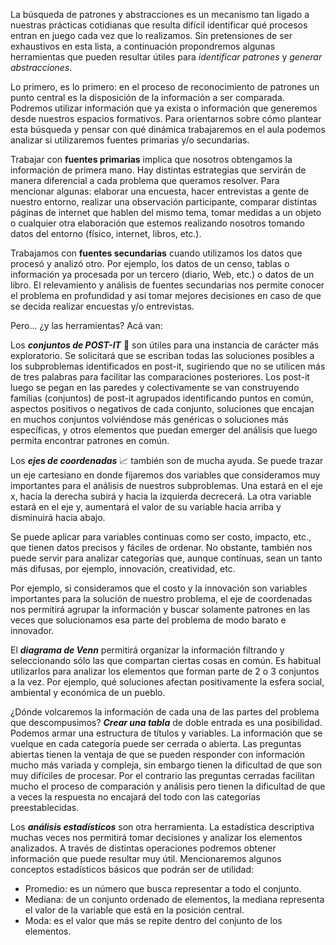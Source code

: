 La búsqueda de patrones y abstracciones es un mecanismo tan ligado a nuestras prácticas cotidianas que resulta difícil identificar qué procesos entran en juego cada vez que lo realizamos. Sin pretensiones de ser exhaustivos en esta lista, a continuación propondremos algunas herramientas que pueden resultar útiles para _identificar patrones_ y _generar abstracciones_.

Lo primero, es lo primero: en el proceso de reconocimiento de patrones un punto central es la disposición de la información a ser comparada. Podremos utilizar información que ya exista o información que generemos desde nuestros espacios formativos. Para orientarnos sobre cómo plantear esta búsqueda y pensar con qué dinámica trabajaremos en el aula podemos analizar si utilizaremos fuentes primarias y/o secundarias.

Trabajar con **fuentes primarias** implica que nosotros obtengamos la información de primera mano. Hay distintas estrategias que servirán de manera diferencial a cada problema que queramos resolver. Para mencionar algunas: elaborar una encuesta, hacer entrevistas a gente de nuestro entorno, realizar una observación participante, comparar distintas páginas de internet que hablen del mismo tema, tomar medidas a un objeto o cualquier otra elaboración que estemos realizando nosotros tomando datos del entorno (físico, internet, libros, etc.).

Trabajamos con **fuentes secundarias** cuando utilizamos los datos que procesó y analizó otro. Por ejemplo, los datos de un censo, tablas o información ya procesada por un tercero (diario, Web, etc.) o datos de un libro. El relevamiento y análisis de fuentes secundarias nos permite conocer el problema en profundidad y así tomar mejores decisiones en caso de que se decida realizar encuestas y/o entrevistas. 

Pero... ¿y las herramientas? Acá van:

Los **_conjuntos de POST-IT_** :bookmark_tabs: son útiles para una instancia de carácter más exploratorio. Se solicitará que se escriban todas las soluciones posibles a los subproblemas identificados en post-it, sugiriendo que no se utilicen más de tres palabras para facilitar las comparaciones posteriores. Los post-it luego se pegan en las paredes y colectivamente se van construyendo familias (conjuntos) de post-it agrupados identificando puntos en común, aspectos positivos o negativos de cada conjunto, soluciones que encajan en muchos conjuntos volviéndose más genéricas o soluciones más específicas, y otros elementos que puedan emerger del análisis que luego permita encontrar patrones en común.
 
Los **_ejes de coordenadas_** :chart_with_upwards_trend: también son de mucha ayuda. Se puede trazar un eje cartesiano en donde fijaremos dos variables que consideramos muy importantes para el análisis de nuestros subproblemas. Una estará en el eje x, hacia la derecha subirá y hacia la izquierda decrecerá. La otra variable estará en el eje y, aumentará el valor de su variable hacia arriba y disminuirá hacia abajo. 

Se puede aplicar para variables continuas como ser costo, impacto, etc., que tienen datos precisos y fáciles de ordenar. No obstante, también nos puede servir para analizar categorías que, aunque contínuas, sean un tanto más difusas, por ejemplo, innovación, creatividad, etc. 

Por ejemplo, si consideramos que el costo y la innovación son variables importantes para la solución de nuestro problema, el eje de coordenadas nos permitirá agrupar la información y buscar solamente patrones en las veces que solucionamos esa parte del problema de modo barato e innovador.


El **_diagrama de Venn_** permitirá organizar la información filtrando y seleccionando sólo las que compartan ciertas cosas en común. Es habitual utilizarlos para analizar los elementos que forman parte de 2 o 3 conjuntos a la vez. Por ejemplo, qué soluciones afectan positivamente la esfera social, ambiental y económica de un pueblo.

¿Dónde volcaremos la información de cada una de las partes del problema que descompusimos? **_Crear una tabla_** de doble entrada es una posibilidad. Podemos armar una estructura de títulos y variables. La información que se vuelque en cada categoría puede ser cerrada o abierta. Las preguntas abiertas tienen la ventaja de que se pueden responder con información mucho más variada y compleja, sin embargo tienen la dificultad de que son muy difíciles de procesar. Por el contrario las preguntas cerradas facilitan mucho el proceso de comparación y análisis pero tienen la dificultad de que a veces la respuesta no encajará del todo con las categorías preestablecidas. 

Los **_análisis estadísticos_** son otra herramienta. La estadística descriptiva muchas veces nos permitirá tomar decisiones y analizar los elementos analizados. A través de distintas operaciones podremos obtener información que puede resultar muy útil. Mencionaremos algunos conceptos estadísticos básicos que podrán ser de utilidad:

* Promedio: es un número que busca representar a todo el conjunto.
* Mediana: de un conjunto ordenado de elementos, la mediana representa el valor de la variable que está en la posición central.
* Moda: es el valor que más se repite dentro del conjunto de los elementos.

